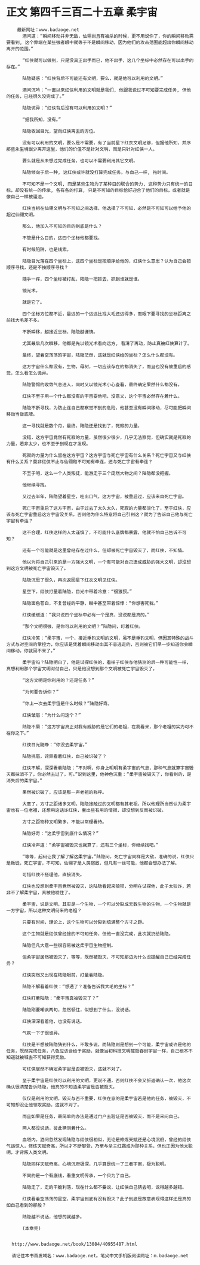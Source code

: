 # 正文 第四千三百二十五章 柔宇宙
        最新网址：www.badaoge.net
          酒问道：“瞬间移动并非无敌，仙翎尚且有被杀的时候，更不用说你了，你的瞬间移动需要看到, 这个弊端在某些强者眼中就等于不是瞬间移动，因为他们的攻击范围能超出你瞬间移动离开的范围。”
      
          “红侠就可以做到，只是没真正出手而已，他不出手，这几个坐标中必然存在可以出手的存在。”
      
          陆隐疑惑：“红侠背后不可能还有文明，要么，就是他可以利用的文明。”
      
          酒问沉吟：“一直以来红侠利用的文明就是我们, 他跟我说过不可知要完成任务, 但他的任务，已经很久没完成了。”
      
          陆隐诧异：“红侠背后没有可以利用的文明？”
      
          “据我所知，没有。”
      
          陆隐收回目光，望向红侠离去的方位。
      
          没有可以利用的文明，要么是不需要，有了当前星下红衣文明足够，但据他所知，并序那些永生境很少离开这里，他们的价值不是针对文明，而是只针对红侠一人。
      
          要么就是从未想过完成任务，也可以不需要利用其它文明。
      
          陆隐倾向于后一种, 这红侠或许就没打算完成任务，与自己一样, 拖时间。
      
          不可知不是一个文明, 而是某些生物为了某种目的联合的势力, 这种势力只有统一的目标，却没有统一的传承, 各有各的打算, 只是不可知的目标恰好迎合了他们的目标，或者就是像自己一样被逼迫。
      
          红侠当初在仙翎文明与不可知之间选择，他选择了不可知，必然是不可知可以给予他的超过仙翎文明。
      
          那么，他加入不可知的目的到底是什么？
      
          不管是什么目的，这四个坐标他都要找。
      
          有时候陷阱，也是线索。
      
          陆隐目光落在四个坐标上，这四个坐标是按顺序给他的，红侠什么意思？认为自己会按顺序寻找，还是不按顺序寻找？
      
          随手一挥，四个坐标被打乱，陆隐一把抓去，抓到谁就是谁。
      
          镜光术。
      
          就是它了。
      
          四个坐标方位都不近，最远的一个远远比找大毛还远得多，而眼下要寻找的坐标距离之前找大毛差不多。
      
          不断瞬移，越接近坐标，陆隐越谨慎。
      
          尤其最后几次瞬移，他都是先以镜光术看向远方, 看清了再动，防止真被红侠算计了。
      
          最终，望着空荡荡的宇宙，陆隐茫然，这就是红侠给的坐标？怎么什么都没有。
      
          这方宇宙什么都没有，生物，母树，一切应该存在的都消失了，而且也没有被重启的感觉，怎么看怎么诡异。
      
          陆隐警惕的收敛气息进入，同时又以镜光术小心查看，最终确定果然什么都没有。
      
          红侠不至于用一个什么都没有的宇宙耍他吧，没意义，这个宇宙必然存在着什么。
      
          陆隐不断寻找，为防止连自己都察觉不到的危险，他甚至没有瞬间移动，尽可能把瞬间移动当做底牌。
      
          这一寻找就是数个月，最终，陆隐还是找到了，死寂的力量。
      
          没错，这方宇宙竟然有死寂的力量，虽然很少很少，几乎无法察觉，但确实就是死寂的力量，若非太少，也不至于到现在才发现。
      
          死寂的力量为什么留在这方宇宙？这方宇宙与死亡宇宙有什么关系？死亡宇宙又与红侠有什么关系？莫非红侠不止与仙翎和不可知有牵连，还与死亡宇宙有牵连？
      
          不至于吧，这么一个人类叛徒，能游走于三个庞然大物之间？陆隐都没把握。
      
          他继续寻找。
      
          又过去半年，陆隐望着星空，吐出口气，这方宇宙，被重启过，应该来自死亡宇宙。
      
          死亡宇宙重启了这方宇宙，由于过去了太久太久，死寂的力量都淡化了，至于红侠，应该与死亡宇宙重启这方宇宙没关系，否则他为什么特意将自己引到这？就为了告诉自己他与死亡宇宙有牵连？
      
          这不合理，红侠这样的人太谨慎了，不可能什么底牌都暴露，他就不怕自己告诉不可知？
      
          还有一个可能就是这里曾经存在过什么，但却被死亡宇宙毁灭了，而红侠，不知情。
      
          他以为将自己引来的是一方强大文明，一个有可能对自己造成威胁的强大文明，却没想到这方文明被死亡宇宙毁灭了。
      
          陆隐沉思了很久，再次返回星下红衣文明见红侠。
      
          星空下，红侠打量着陆隐，目光中带着冷意：“很狼狈。”
      
          陆隐面色苍白，不复曾经的平静，眼中甚至带着惊悸：“你想害死我。”
      
          红侠缓缓道：“我只说四个坐标中必有一个是真，没说都是真的。”
      
          “那个文明很强，是你可以利用的文明？”陆隐问，盯着红侠。
      
          红侠冷笑：“柔宇宙，一个，接近垂钓文明的文明，虽不是垂钓文明，但因其特殊的战斗方式与对空间的掌控力，你应该是凭着瞬间移动出其不意逃走的，否则被它们早一步知道你会瞬间移动，你就回不来了。”
      
          柔宇宙吗？陆隐明白了，他是试探红侠的，看样子红侠与他猜测的后一种可能性一样，真想利用那个宇宙文明对付自己，只是他没想到那个文明被死亡宇宙毁灭了。
      
          “这方文明是你利用的？还是任务？”
      
          “为何要告诉你？”
      
          “你上一次去柔宇宙是什么时候？”陆隐好奇。
      
          红侠皱眉：“为什么问这个？”
      
          陆隐不屑：“这方宇宙真正对我有威胁的是它们的老祖，在我看来，那个老祖的实力可不在你之下。”
      
          红侠目光陡睁：“你没去柔宇宙。”
      
          陆隐挑眉，诧异看着红侠，自己被识破了？
      
          红侠不解，深深看着陆隐：“不对啊，你身上明明有柔宇宙的气息，那种气息就算宇宙毁灭都抹消不了，你必然去过了，可。”说到这里，他神色沉重：“柔宇宙被毁灭了，你看到的，是消失后的柔宇宙。”
      
          果然被识破了，应该是那一声老祖的称呼。
      
          大意了，方寸之距诸多文明，陆隐接触过的文明都有其老祖，所以他理所当然认为柔宇宙也有一位老祖，还想用这话诈红侠，套出些有用的情报，却没想到反而被识破。
      
          方寸之距物种文明繁多，不能以常理看待。
      
          陆隐好奇：“这柔宇宙到底什么情况？”
      
          红侠冷声道：“柔宇宙被毁灭也就算了，还有三个坐标，你继续找吧。”
      
          “等等，起码让我了解了解这柔宇宙。”陆隐问，死亡宇宙同样是大敌，准确的说，红侠只是叛徒，死亡宇宙，不可知，仙翎才是人类宿敌，但凡有一丝可能，他都会想办法了解。
      
          可惜红侠不搭理他，直接消失。
      
          红侠也没想到柔宇宙竟然被毁灭，这陆隐看起来狼狈，分明在试探他，此子太狡诈，若非不了解柔宇宙，真被他唬住了。
      
          柔宇宙，说是文明，其实是一个生物，一个可以分裂成无数生物的生物，一个生物就是一方宇宙，所以这种文明何来的老祖？
      
          只要有时间，理论上，这个生物可以分裂到填满整个方寸之距。
      
          这个生物就是红侠曾经接的不可知任务，但他一直没完成，此次就扔给陆隐。
      
          陆隐但凡大意一些很容易被这柔宇宙生物控制。
      
          但柔宇宙居然被毁灭了，等等，既然被毁灭，不可知那边为什么没提醒自己已经完成任务？
      
          红侠突然又出现在陆隐眼前，打量着陆隐。
      
          陆隐不解看着红侠：“想通了？准备告诉我大毛的坐标？”
      
          红侠盯着陆隐：“柔宇宙真被毁灭了？”
      
          陆隐刚要嘲讽两句，忽然顿住，似想到了什么，没说话。
      
          红侠深深看着他，也没有说话。
      
          气氛一下子很诡异。
      
          红侠是不想被陆隐猜到什么，不敢多说，而陆隐则是想到一个可能，柔宇宙或许是他的任务，既然完成任务，八色应该会给予奖励，就像当初科技文明摧毁吞封宇宙一样，自己根本不知道就被喊去不可知获得奖励。
      
          可红侠居然不确定柔宇宙是否被毁灭，这就不对了。
      
          至于柔宇宙是红侠可以利用的文明，更说不通，否则红侠不会又折返确认一次，他这次确认很清楚告诉陆隐，他真的不知道柔宇宙是否被毁灭。
      
          仅仅是利用的文明，毁灭与否不重要，红侠在意的是柔宇宙若是他的任务，被毁灭，不可知却没让他领取奖励，这就不对了。
      
          而且如果是任务，最简单的办法是通过门户去验证是否被毁灭，而不是来问自己。
      
          两人都没说话，彼此猜测着什么。
      
          血塔内，酒问忽然发现陆隐与红侠很相似，无论是修炼天赋还是心境沉府，曾经的红侠气运惊人，修炼天赋奇高，所以才不断攀登，乃至与垒主红霜成为那种关系，但也正因为他太聪明，才背叛人类文明。
      
          陆隐同样天赋奇高，心境沉府极深，几乎算是统一了三者宇宙，极为聪明。
      
          不同的是一个有底线，看重文明传承，一个只为了自己。
      
          陆隐走了，走的干脆利落，现在什么都不要说，让红侠自己猜去吧，说得越多越错。
      
          红侠看着空荡荡的星空，柔宇宙到底有没有毁灭？此子到底是故意表现得这样还是真的如自己看到的那般？
      
          陆隐越不说话，他想的就越多。
      
          (本章完)
      
      
      http://www.badaoge.net/book/13084/40955487.html
      
      请记住本书首发域名：www.badaoge.net。笔尖中文手机版阅读网址：m.badaoge.net
